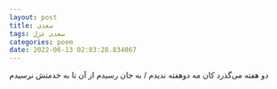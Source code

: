 ```yaml
---
layout: post
title: سعدی
tags: سعدی غزل
categories: poem
date: 2022-06-13 02:03:28.834067
---
```


دو هفته می‌گذرد کان مه دوهفته ندیدم / به جان رسیدم از آن تا به خدمتش نرسیدم